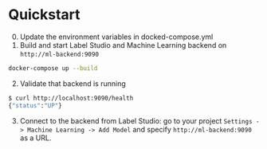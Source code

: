 # Quickstart

0. Update the environment variables in docked-compose.yml
1. Build and start Label Studio and Machine Learning backend on `http://ml-backend:9090`

```bash
docker-compose up --build
```

2. Validate that backend is running

```bash
$ curl http://localhost:9090/health
{"status":"UP"}
```

3. Connect to the backend from Label Studio: go to your project `Settings -> Machine Learning -> Add Model` and specify `http://ml-backend:9090` as a URL.
